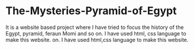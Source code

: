 # The-Mysteries-Pyramid-of-Egypt
It is a website based project where I have tried to focus the history of the Egypt, pyramid, feraun Momi and so on. I have used html, css language to make this website. on. I have used html,css language to make this website. 
